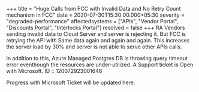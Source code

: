 +++
title = "Huge Calls from FCC with Invalid Data and No Retry Count mechanism in FCC"
date = 2020-07-30T15:30:00.000+05:30
severity = "degraded-performance"
affectedsystems = ["APIs", "Vendor Portal", "Discounts Portal", "Interlocks Portal"]
resolved = false
+++
RA Vendors sending invalid data to Cloud Server and server is rejecting it. But FCC is retrying the API with Same data again and again and again. This increases the server load by 30% and server is not able to serve other APIs calls. 

In addition to this, Azure Managed Postgres DB is throwing query timeout error eventhough the resources are under-utilized. A Support ticket is Open with Microsoft. ID :: 120072923001646

Progress with Microsoft Ticket will be updated here.
